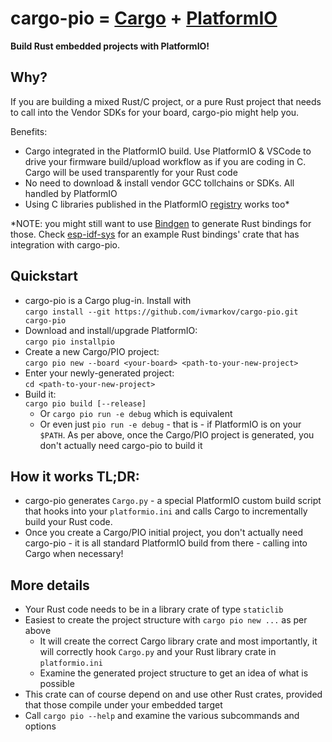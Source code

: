 # cargo-pio = [Cargo](https://doc.rust-lang.org/cargo/) + [PlatformIO](https://platformio.org/)

**Build Rust embedded projects with PlatformIO!**

## Why?

If you are building a mixed Rust/C project, or a pure Rust project that needs to call into the Vendor SDKs for your board, cargo-pio might help you.

Benefits:
* Cargo integrated in the PlatformIO build. Use PlatformIO & VSCode to drive your firmware build/upload workflow as if you are coding in C. Cargo will be used transparently for your Rust code
* No need to download & install vendor GCC tollchains or SDKs. All handled by PlatformIO
* Using C libraries published in the PlatformIO [registry](https://platformio.org/lib) works too*

 *NOTE: you might still want to use [Bindgen](https://rust-lang.github.io/rust-bindgen/) to generate Rust bindings for those. Check [esp-idf-sys](https://github.com/ivmarkov/esp-idf-sys) for an example Rust bindings' crate that has integration with cargo-pio.

## Quickstart
* cargo-pio is a Cargo plug-in. Install with<br>`cargo install --git https://github.com/ivmarkov/cargo-pio.git cargo-pio`
* Download and install/upgrade PlatformIO:<br>`cargo pio installpio`
* Create a new Cargo/PIO project:<br>`cargo pio new --board <your-board> <path-to-your-new-project>`
* Enter your newly-generated project:<br>`cd <path-to-your-new-project>`
* Build it:<br>`cargo pio build [--release]`
  * Or `cargo pio run -e debug` which is equivalent
  * Or even just `pio run -e debug` - that is - if PlatformIO is on your `$PATH`. As per above, once the Cargo/PIO project is generated, you don't actually need cargo-pio to build it

## How it works TL;DR:
* cargo-pio generates `Cargo.py` - a special PlatformIO custom build script that hooks into your `platformio.ini` and calls Cargo to incrementally build your Rust code.
* Once you create a Cargo/PIO initial project, you don't actually need cargo-pio - it is all standard PlatformIO build from there - calling into Cargo when necessary!

## More details
* Your Rust code needs to be in a library crate of type `staticlib`
* Easiest to create the project structure with `cargo pio new ...` as per above
  * It will create the correct Cargo library crate and most importantly, it will correctly hook `Cargo.py` and your Rust library crate in `platformio.ini`
  * Examine the generated project structure to get an idea of what is possible
* This crate can of course depend on and use other Rust crates, provided that those compile under your embedded target
* Call `cargo pio --help` and examine the various subcommands and options
